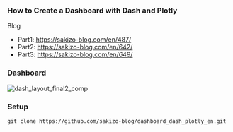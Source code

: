 ### How to Create a Dashboard with Dash and Plotly
Blog
* Part1: https://sakizo-blog.com/en/487/
* Part2: https://sakizo-blog.com/en/642/
* Part3: https://sakizo-blog.com/en/649/

### Dashboard
![dash_layout_final2_comp](https://user-images.githubusercontent.com/98251372/167253107-ee723d95-53db-430e-b7ab-3c0ea34e4569.gif)

### Setup
```
git clone https://github.com/sakizo-blog/dashboard_dash_plotly_en.git
```
